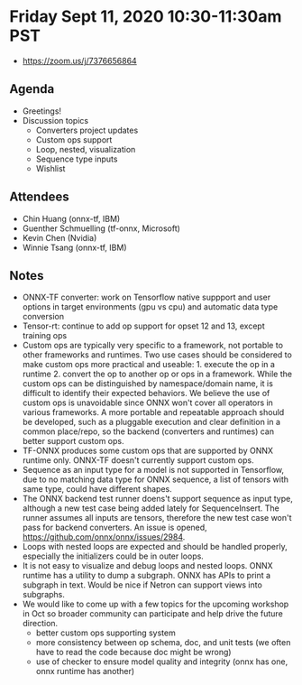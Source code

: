 <!--- SPDX-License-Identifier: Apache-2.0 -->

# Friday Sept 11, 2020 10:30-11:30am PST
* https://zoom.us/j/7376656864

## Agenda
* Greetings!
* Discussion topics
    * Converters project updates
    * Custom ops support
    * Loop, nested, visualization
    * Sequence type inputs
    * Wishlist

## Attendees
* Chin Huang (onnx-tf, IBM)
* Guenther Schmuelling (tf-onnx, Microsoft)
* Kevin Chen (Nvidia)
* Winnie Tsang (onnx-tf, IBM)

## Notes
* ONNX-TF converter: work on Tensorflow native suppport and user options in target environments (gpu vs cpu) and automatic data type conversion
* Tensor-rt: continue to add op support for opset 12 and 13, except training ops
* Custom ops are typically very specific to a framework, not portable to other frameworks and runtimes. Two use cases should be considered to make custom ops more practical and useable: 1. execute the op in a runtime 2. convert the op to another op or ops in a framework. While the custom ops can be distinguished by namespace/domain name, it is difficult to identify their expected behaviors. We believe the use of custom ops is unavoidable since ONNX won't cover all operators in various frameworks. A more portable and repeatable approach should be developed, such as a pluggable execution and clear definition in a common place/repo, so the backend (converters and runtimes) can better support custom ops.
* TF-ONNX produces some custom ops that are supported by ONNX runtime only. ONNX-TF doesn't currently support custom ops.
* Sequence as an input type for a model is not supported in Tensorflow, due to no matching data type for ONNX sequence, a list of tensors with same type, could have different shapes.
* The ONNX backend test runner doens't support sequence as input type, although a new test case being added lately for SequenceInsert. The runner assumes all inputs are tensors, therefore the new test case won't pass for backend converters. An issue is opened, https://github.com/onnx/onnx/issues/2984.
* Loops with nested loops are expected and should be handled properly, especially the initializers could be in outer loops.
* It is not easy to visualize and debug loops and nested loops. ONNX runtime has a utility to dump a subgraph. ONNX has APIs to print a subgraph in text. Would be nice if Netron can support views into subgraphs.
* We would like to come up with a few topics for the upcoming workshop in Oct so broader community can participate and help drive the future direction.
    * better custom ops supporting system
    * more consistency between op schema, doc, and unit tests (we often have to read the code because doc might be wrong)
    * use of checker to ensure model quality and integrity (onnx has one, onnx runtime has another)
